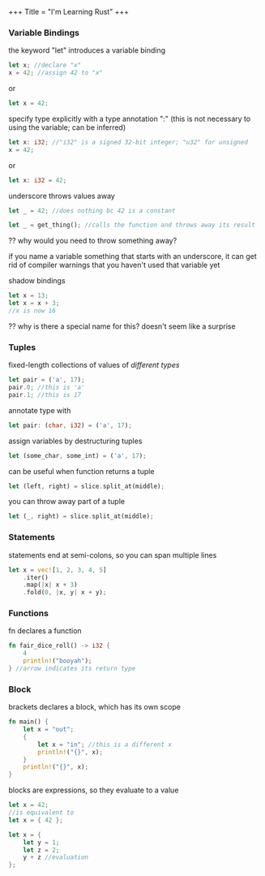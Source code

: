 +++
Title = "I'm Learning Rust"
+++

### Variable Bindings

the keyword "let" introduces a variable binding

```rust
let x; //declare "x"
x = 42; //assign 42 to "x"
```
or

```rust
let x = 42;
```

specify type explicitly with a type annotation ":"
(this is not necessary to using the variable; can be inferred)

```rust 
let x: i32; //"i32" is a signed 32-bit integer; "u32" for unsigned
x = 42;
```

or 
```rust
let x: i32 = 42;
```

underscore throws values away

```rust
let _ = 42; //does nothing bc 42 is a constant

let _ = get_thing(); //calls the function and throws away its result
```

?? why would you need to throw something away?

if you name a variable something that starts with an underscore, it can get rid of compiler warnings that you haven't used that variable yet 

shadow bindings 

```rust
let x = 13;
let x = x + 3;
//x is now 16
```
?? why is there a special name for this? doesn't seem like a surprise

### Tuples

fixed-length collections of values of _different types_

```rust
let pair = ('a', 17);
pair.0; //this is 'a'
pair.1; //this is 17
```

annotate type with

```rust
let pair: (char, i32) = ('a', 17);
```

assign variables by destructuring tuples

```rust 
let (some_char, some_int) = ('a', 17);
```

can be useful when function returns a tuple

```rust
let (left, right) = slice.split_at(middle);
```

you can throw away part of a tuple

```rust
let (_, right) = slice.split_at(middle);
```

### Statements

statements end at semi-colons, so you can span multiple lines

```rust
let x = vec![1, 2, 3, 4, 5]
    .iter()
    .map(|x| x + 3)
    .fold(0, |x, y| x + y);
```

### Functions

fn declares a function

```rust
fn fair_dice_roll() -> i32 {
    4
    println!("booyah");
} //arrow indicates its return type
```

### Block

brackets declares a block, which has its own scope

```rust
fn main() {
    let x = "out";
    {
        let x = "in"; //this is a different x 
        println!("{}", x);
    }
    println!("{}", x);
}
```

blocks are expressions, so they evaluate to a value

```rust 
let x = 42;
//is equivalent to
let x = { 42 };

let x = {
    let y = 1; 
    let z = 2;
    y + z //evaluation
}; 
```